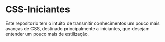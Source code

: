 # CSS-Iniciantes
Este repositorio tem o intuito de transmitir conhecimentos um pouco mais avanças de CSS, destinado principalmente a iniciantes, que desejam entender um pouco mais de estilização.
